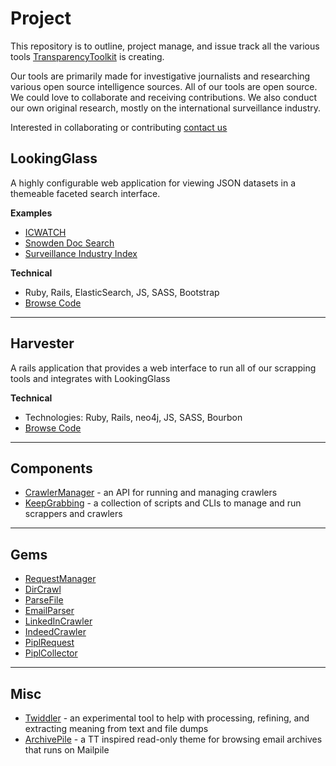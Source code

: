 Project
=======

This repository is to outline, project manage, and issue track all the various tools [TransparencyToolkit](https://transparencytoolkit.org) is creating.

Our tools are primarily made for investigative journalists and researching various open source intelligence sources. All of our tools are open source. We could love to collaborate and receiving contributions. We also conduct our own original research, mostly on the international surveillance industry.

Interested in collaborating or contributing [contact us](info@transparencytoolkit.org) 

## LookingGlass

A highly configurable web application for viewing JSON datasets in a themeable faceted search interface.

**Examples**

- [ICWATCH](https://icwatch.wikileaks.org)
- [Snowden Doc Search](https://search.edwardsnowden.com)
- [Surveillance Industry Index](https://sii.transparencytoolkit.org)

**Technical**

- Ruby, Rails, ElasticSearch, JS, SASS, Bootstrap
- [Browse Code](https://github.com/TransparencyToolkit/LookingGlass)

---

## Harvester

A rails application that provides a web interface to run all of our scrapping tools and integrates with LookingGlass

**Technical**

- Technologies: Ruby, Rails, neo4j, JS, SASS, Bourbon
- [Browse Code](https://github.com/TransparencyToolkit/Harvester)

---

## Components

- [CrawlerManager](https://github.com/TransparencyToolkit/CrawlerManager) - an
  API for running and managing crawlers
- [KeepGrabbing](https://github.com/TransparencyToolkit/KeepGrabbing) - a
  collection of scripts and CLIs to manage and run scrappers and crawlers

---

## Gems

- [RequestManager](https://github.com/TransparencyToolkit/RequestManager)
- [DirCrawl](https://github.com/TransparencyToolkit/DirCrawl)
- [ParseFile](https://github.com/TransparencyToolkit/ParseFile)
- [EmailParser](https://github.com/TransparencyToolkit/EmailParser)
- [LinkedInCrawler](https://github.com/TransparencyToolkit/LinkedInCrawler)
- [IndeedCrawler](https://github.com/TransparencyToolkit/IndeedCrawler)
- [PiplRequest](https://github.com/TransparencyToolkit/PiplRequest)
- [PiplCollector](https://github.com/TransparencyToolkit/PipleCollector)

---

## Misc

- [Twiddler](https://github.com/TransparencyToolkit/Twiddler) - an experimental
  tool to help with processing, refining, and extracting meaning from text and file dumps
- [ArchivePile](https://github.com/TransparencyToolkit/ArchivePile) - a TT
  inspired read-only theme for browsing email archives that runs on Mailpile
